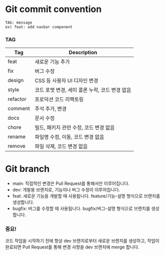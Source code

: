 # Git commit convention

```
TAG: message
ex) feat: add navbar component
```

### TAG

| Tag      | Description                                    |
| -------- | ---------------------------------------------- |
| feat     | 새로운 기능 추가                               |
| fix      | 버그 수정                                      |
| design   | CSS 등 사용자 UI 디자인 변경                   |
| style    | 코드 포맷 변경, 세미 콜론 누락, 코드 변경 없음 |
| refactor | 프로덕션 코드 리팩토링                         |
| comment  | 주석 추가, 변경                                |
| docs     | 문서 수정                                      |
| chore    | 빌드, 패키지 관련 수정, 코드 변경 없음         |
| rename   | 파일명 수정, 이동, 코드 변경 없음              |
| remove   | 파일 삭제, 코드 변경 없음                      |

# Git branch

- main: 직접적인 변경은 Pull Request를 통해서만 이루어집니다.
- dev: 개발용 브랜치로, 기능이나 버그 수정이 이루어집니다.
- feat: 새로운 기능을 개발할 때 사용됩니다. feature/기능-설명 형식으로 브랜치를 생성합니다.
- bugfix: 버그를 수정할 때 사용됩니다. bugfix/버그-설명 형식으로 브랜치를 생성합니다.

### 중요!

코드 작업을 시작하기 전에 항상 dev 브랜치로부터 새로운 브랜치를 생성하고, 작업이 완료되면 Pull Request를 통해 변경 사항을 dev 브랜치에 merge 합니다.
